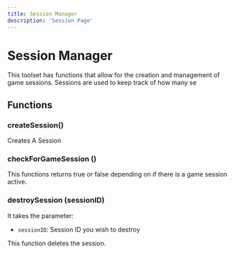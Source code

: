 ```yaml
---
title: Session Manager
description: 'Session Page'
---
```


# Session Manager

This toolset has functions that allow for the creation and management of game sessions. Sessions are used to keep track
of how many se

## Functions

### createSession()

Creates A Session

### checkForGameSession ()

This functions returns true or false depending on if there is a game session active.

### destroySession (sessionID)

It takes the parameter:

+ `sessionID`: Session ID you wish to destroy

This function deletes the session.